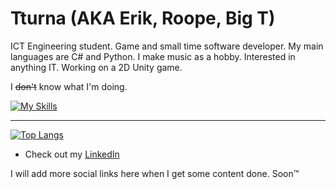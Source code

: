 # Tturna (AKA Erik, Roope, Big T)

ICT Engineering student. Game and small time software developer. My main languages are C# and Python. I make music as a hobby.
Interested in anything IT.
Working on a 2D Unity game.

<!--
Learning C++, basic AI, web tech and general software dev.
-->

I ~~don't~~ know what I'm doing.

[![My Skills](https://skillicons.dev/icons?i=cs,unity,py,django,arduino,html,css,js)](https://skillicons.dev)

<!--
I am a general software developer and a hobby musician who likes to focus on video games. I have something called a "Vocational upper secondary qualification in information technology", that I got from a vocational college one time.

<hr>

I like to work on whatever project I'm interested about. Recently I've been developing a Unity game and a human interface project to
make humans into musical instruments.
-->

<!--
I have worked on several personal video game projects with Unity.

Learning more C#, C++, Python, AI stuff and general programming along the way.

<hr>
-->

<!--
My main programming languages are C# and Python. I started with C# to make games with Unity, but recently I've used Python for pretty much everything.
I've made websites with HTML, CSS, PHP and JavaScript. Learning React.
I've programmed simple Arduino projects with C++ and made small projects with Lua inside a Minecraft mod.
-->

<!-- I've played guitar for a couple years now. I believe music is the supreme art form and I want to produce it for mainly myself, but for others to hear as well. I use Reaper as a DAW. -->

<hr>

[![Top Langs](https://github-readme-stats-beige-gamma-47.vercel.app/api/top-langs/?username=Tturna&layout=compact&theme=material-palenight&hide_border=true&hide=shaderlab,hlsl,plsql,roff&card_width=500&langs_count=6)](https://github.com/anuraghazra/github-readme-stats)

<!--
### TL;DR

I make software with C# and Python. I'm learning C++. <!-- I make music with Reaper. -->

- Check out my <a href="https://www.linkedin.com/in/roope-juponaho-1a9199156">LinkedIn</a>

I will add more social links here when I get some content done. Soon™️
